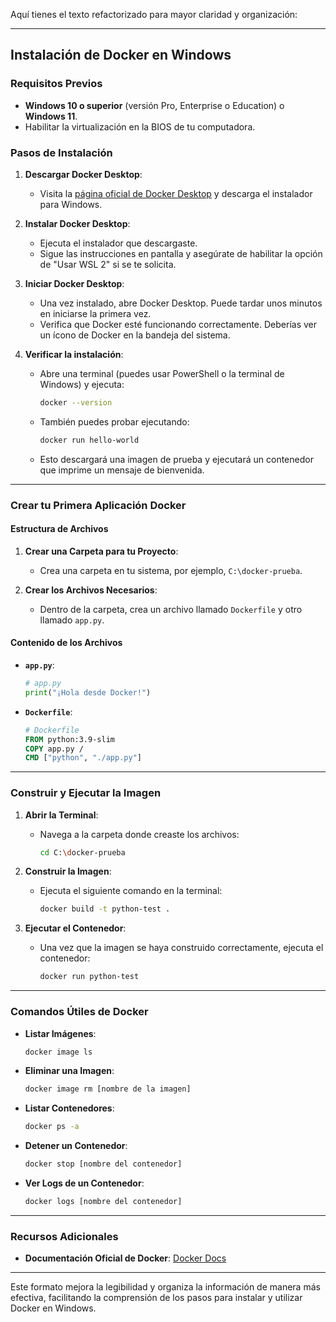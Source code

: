 
Aquí tienes el texto refactorizado para mayor claridad y organización:

---

## Instalación de Docker en Windows

### Requisitos Previos

- **Windows 10 o superior** (versión Pro, Enterprise o Education) o **Windows 11**.
- Habilitar la virtualización en la BIOS de tu computadora.

### Pasos de Instalación

1. **Descargar Docker Desktop**:
   - Visita la [página oficial de Docker Desktop](https://www.docker.com/products/docker-desktop) y descarga el instalador para Windows.

2. **Instalar Docker Desktop**:
   - Ejecuta el instalador que descargaste.
   - Sigue las instrucciones en pantalla y asegúrate de habilitar la opción de "Usar WSL 2" si se te solicita.

3. **Iniciar Docker Desktop**:
   - Una vez instalado, abre Docker Desktop. Puede tardar unos minutos en iniciarse la primera vez.
   - Verifica que Docker esté funcionando correctamente. Deberías ver un ícono de Docker en la bandeja del sistema.

4. **Verificar la instalación**:
   - Abre una terminal (puedes usar PowerShell o la terminal de Windows) y ejecuta:
     ```bash
     docker --version
     ```
   - También puedes probar ejecutando:
     ```bash
     docker run hello-world
     ```
   - Esto descargará una imagen de prueba y ejecutará un contenedor que imprime un mensaje de bienvenida.

---

### Crear tu Primera Aplicación Docker

#### Estructura de Archivos

1. **Crear una Carpeta para tu Proyecto**:
   - Crea una carpeta en tu sistema, por ejemplo, `C:\docker-prueba`.

2. **Crear los Archivos Necesarios**:
   - Dentro de la carpeta, crea un archivo llamado `Dockerfile` y otro llamado `app.py`.

#### Contenido de los Archivos

- **`app.py`**:
    ```python
    # app.py
    print("¡Hola desde Docker!")
    ```

- **`Dockerfile`**:
    ```dockerfile
    # Dockerfile
    FROM python:3.9-slim
    COPY app.py /
    CMD ["python", "./app.py"]
    ```

---

### Construir y Ejecutar la Imagen

1. **Abrir la Terminal**:
   - Navega a la carpeta donde creaste los archivos:
     ```bash
     cd C:\docker-prueba
     ```

2. **Construir la Imagen**:
   - Ejecuta el siguiente comando en la terminal:
     ```bash
     docker build -t python-test .
     ```

3. **Ejecutar el Contenedor**:
   - Una vez que la imagen se haya construido correctamente, ejecuta el contenedor:
     ```bash
     docker run python-test
     ```

---

### Comandos Útiles de Docker

- **Listar Imágenes**:
  ```bash
  docker image ls
  ```

- **Eliminar una Imagen**:
  ```bash
  docker image rm [nombre de la imagen]
  ```

- **Listar Contenedores**:
  ```bash
  docker ps -a
  ```

- **Detener un Contenedor**:
  ```bash
  docker stop [nombre del contenedor]
  ```

- **Ver Logs de un Contenedor**:
  ```bash
  docker logs [nombre del contenedor]
  ```

---

### Recursos Adicionales

- **Documentación Oficial de Docker**: [Docker Docs](https://docs.docker.com/)

---

Este formato mejora la legibilidad y organiza la información de manera más efectiva, facilitando la comprensión de los pasos para instalar y utilizar Docker en Windows.